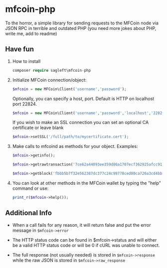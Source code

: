 mfcoin-php
===============

To the horror, a simple library for sending requests to the MFCoin node via JSON RPC in terrible and outdated PHP (you need more jokes about PHP, write me, add to readme)

Have fun
---------------
1. How to install

    ```php
    composer require sagleft\mfcoin-php
    ```
2. Initialize MFCoin connection/object:

    ```php
    $mfcoin = new MFCoin\Client('username','password');
    ```

    Optionally, you can specify a host, port. Default is HTTP on localhost port 22824.

    ```php
    $mfcoin = new MFCoin\Client('username','password','localhost','22824');
    ```

    If you wish to make an SSL connection you can set an optional CA certificate or leave blank
    ```php
    $mfcoin->setSSL('/full/path/to/mycertificate.cert');
    ````

3. Make calls to mfcoind as methods for your object. Examples:

    ```php
    $mfcoin->getinfo();
    
    $mfcoin->getrawtransaction('7ce62a44093ee359d86a1707ecf362925afcc918ba38c837dfa42f89572a6816',1);
    
    $mfcoin->getblock('fbbb5b7f32e562387dc377c24c99778ced80ca726a3cd4bb3bcb13b652f3f6e1');
    ```

4. You can look at other methods in the MFCoin wallet by typing the "help" command or use:

    ```php
    print_r($mfcoin->help());
    ```

Additional Info
---------------
* When a call fails for any reason, it will return false and put the error message in `$mfcoin->error`

* The HTTP status code can be found in $mfcoin->status and will either be a valid HTTP status code or will be 0 if cURL was unable to connect.

* The full response (not usually needed) is stored in `$mfcoin->response` while the raw JSON is stored in `$mfcoin->raw_response`
